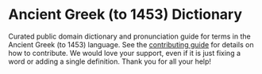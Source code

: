 
# Ancient Greek (to 1453) Dictionary

Curated public domain dictionary and pronunciation guide for terms in the Ancient Greek (to 1453) language. See the [contributing guide](https://github.com/drumworkteam/term/blob/make/.github/contributing.md) for details on how to contribute. We would love your support, even if it is just fixing a word or adding a single definition. Thank you for all your help!